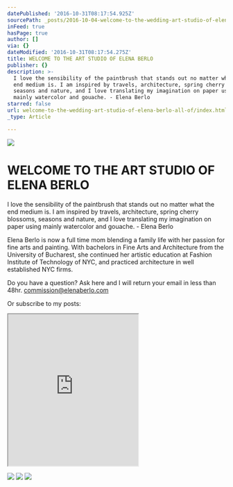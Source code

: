 ```yaml
---
datePublished: '2016-10-31T08:17:54.925Z'
sourcePath: _posts/2016-10-04-welcome-to-the-wedding-art-studio-of-elena-berlo-all-of.md
inFeed: true
hasPage: true
author: []
via: {}
dateModified: '2016-10-31T08:17:54.275Z'
title: WELCOME TO THE ART STUDIO OF ELENA BERLO
publisher: {}
description: >-
  I love the sensibility of the paintbrush that stands out no matter what the
  end medium is. I am inspired by travels, architecture, spring cherry blossoms,
  seasons and nature, and I love translating my imagination on paper using
  mainly watercolor and gouache. - Elena Berlo
starred: false
url: welcome-to-the-wedding-art-studio-of-elena-berlo-all-of/index.html
_type: Article

---
```

![](https://the-grid-user-content.s3-us-west-2.amazonaws.com/6acc858c-b63f-411d-8dfe-acb617354366.jpg)

# WELCOME TO THE ART STUDIO OF ELENA BERLO

I love the sensibility of the paintbrush that stands out no matter what the end medium is. I am inspired by travels, architecture, spring cherry blossoms, seasons and nature, and I love translating my imagination on paper using mainly watercolor and gouache. - Elena Berlo

Elena Berlo is now a full time mom blending a family life with her passion for fine arts and painting. With bachelors in Fine Arts and Architecture from the University of Bucharest, she continued her artistic education at Fashion Institute of Technology of NYC, and practiced architecture in well established NYC firms.

Do you have a question? Ask here and I will return your email in less than 48hr. commission@elenaberlo.com

Or subscribe to my posts:

<iframe src="https://the-grid.github.io/ed-userhtml/?g=eJx9j01PAjEURf9K0xUkTBuEAUKAlSvDwo0r4-JN-zp20i_7WlEJ_90REhM3bs-9yT13RyrbVFj5TLjnBT-KHOAdbpQzymrPpaSFAA9fMcCJhIpe6ngKLoIm4cE69Wp9uvKBJNk-1NSYmD3JFFNNEn2HWgzEmYYCjY5DbFQMxvZ7XgkfHdjwQDFsWckVZ8zSPXa13zIDjpAfdvLmc9j9a3vI-FZtxskz9-PEX5PjaIuZv8yYqUEVG8PkOGVndhRUIJfJmXdA-JQd33KvRKU74SyVxkOAHn_O8Rmv1eox17o1uFYrs1y3rdoYtYCl2mywHSvu2jDrDtp5N8cVv0zZZfr74BvuEIAv" height="350" style=""></iframe>

![](https://the-grid-user-content.s3-us-west-2.amazonaws.com/10f392d5-a445-4e10-8437-985fe5ae3124.jpg)
![](https://the-grid-user-content.s3-us-west-2.amazonaws.com/b27eb62d-c116-48fb-8024-ec93e83c58c5.jpg)
![](https://the-grid-user-content.s3-us-west-2.amazonaws.com/3e4e0c7b-9e90-4381-986b-8d6597cc1121.jpg)